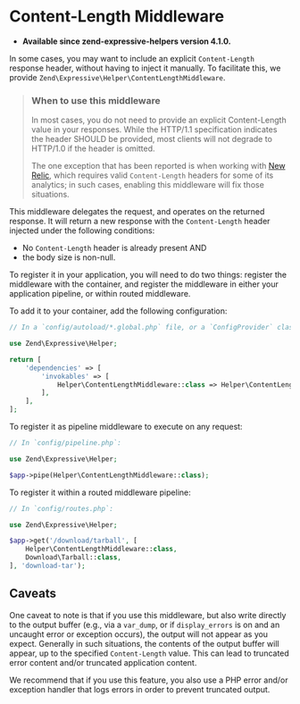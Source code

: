 # Content-Length Middleware

- **Available since zend-expressive-helpers version 4.1.0.**

In some cases, you may want to include an explicit `Content-Length` response
header, without having to inject it manually. To facilitate this, we provide
`Zend\Expressive\Helper\ContentLengthMiddleware`.

> ### When to use this middleware
>
> In most cases, you do not need to provide an explicit Content-Length value
> in your responses. While the HTTP/1.1 specification indicates the header
> SHOULD be provided, most clients will not degrade to HTTP/1.0 if the header
> is omitted.
>
> The one exception that has been reported is when working with
> [New Relic](https://newrelic.com), which requires valid `Content-Length`
> headers for some of its analytics; in such cases, enabling this middleware
> will fix those situations.

This middleware delegates the request, and operates on the returned response. It
will return a new response with the `Content-Length` header injected under the
following conditions:

- No `Content-Length` header is already present AND
- the body size is non-null.

To register it in your application, you will need to do two things: register the
middleware with the container, and register the middleware in either your
application pipeline, or within routed middleware.

To add it to your container, add the following configuration:

```php
// In a `config/autoload/*.global.php` file, or a `ConfigProvider` class:

use Zend\Expressive\Helper;

return [
    'dependencies' => [
        'invokables' => [
            Helper\ContentLengthMiddleware::class => Helper\ContentLengthMiddleware::class,
        ],
    ],
];
```

To register it as pipeline middleware to execute on any request:

```php
// In `config/pipeline.php`:

use Zend\Expressive\Helper;

$app->pipe(Helper\ContentLengthMiddleware::class);
```

To register it within a routed middleware pipeline:

```php
// In `config/routes.php`:

use Zend\Expressive\Helper;

$app->get('/download/tarball', [
    Helper\ContentLengthMiddleware::class,
    Download\Tarball::class,
], 'download-tar');
```

## Caveats

One caveat to note is that if you use this middleware, but also write directly
to the output buffer (e.g., via a `var_dump`, or if `display_errors` is on and
an uncaught error or exception occurs), the output will not appear as you
expect. Generally in such situations, the contents of the output buffer will
appear, up to the specified `Content-Length` value. This can lead to truncated
error content and/or truncated application content.

We recommend that if you use this feature, you also use a PHP error and/or
exception handler that logs errors in order to prevent truncated output.
